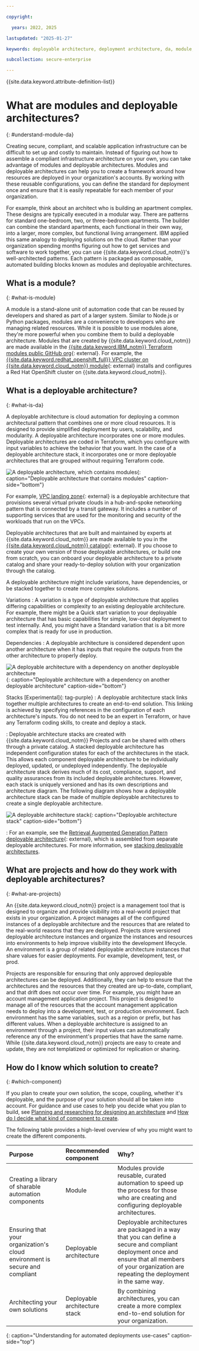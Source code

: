 ```yaml
---

copyright:

  years: 2022, 2025

lastupdated: "2025-01-27"

keywords: deployable architecture, deployment architecture, da, module, infrastructure as code, what is, stack, variation

subcollection: secure-enterprise

---
```


{{site.data.keyword.attribute-definition-list}}

# What are modules and deployable architectures?
{: #understand-module-da}

Creating secure, compliant, and scalable application infrastructure can be difficult to set up and costly to maintain. Instead of figuring out how to assemble a compliant infrastructure architecture on your own, you can take advantage of modules and deployable architectures. Modules and deployable architectures can help you to create a framework around how resources are deployed in your organization's accounts. By working with these reusable configurations, you can define the standard for deployment once and ensure that it is easily repeatable for each member of your organization.

For example, think about an architect who is building an apartment complex. These designs are typically executed in a modular way. There are patterns for standard one-bedroom, two, or three-bedroom apartments. The builder can combine the standard apartments, each functional in their own way, into a larger, more complex, but functional living arrangement. IBM applied this same analogy to deploying solutions on the cloud. Rather than your organization spending months figuring out how to get services and software to work together, you can use {{site.data.keyword.cloud_notm}}'s well-architected patterns. Each pattern is packaged as composable, automated building blocks known as modules and deployable architectures.


## What is a module?
{: #what-is-module}

A module is a stand-alone unit of automation code that can be reused by developers and shared as part of a larger system. Similar to Node.js or Python packages, modules are a convenience to developers who are managing related resources. While it is possible to use modules alone, they're more powerful when you combine them to build a deployable architecture. Modules that are created by {{site.data.keyword.cloud_notm}} are made available in the [{{site.data.keyword.IBM_notm}} Terraform modules public GitHub org](https://github.com/terraform-ibm-modules/){: external}. For example, the [{{site.data.keyword.redhat_openshift_full}} VPC cluster on {{site.data.keyword.cloud_notm}} module](https://github.com/terraform-ibm-modules/terraform-ibm-base-ocp-vpc){: external} installs and configures a Red Hat OpenShift cluster on {{site.data.keyword.cloud_notm}}.


## What is a deployable architecture?
{: #what-is-da}

A deployable architecture is cloud automation for deploying a common architectural pattern that combines one or more cloud resources. It is designed to provide simplified deployment by users, scalability, and modularity. A deployable architecture incorporates one or more modules. Deployable architectures are coded in Terraform, which you configure with input variables to achieve the behavior that you want. In the case of a deployable architecture stack, it incorporates one or more deployable architectures that are grouped without requiring Terraform code.

![A deployable architecture, which contains modules](images/deployable-architecture.png){: caption="Deployable architecture that contains modules" caption-side="bottom"}

For example, [VPC landing zone](https://cloud.ibm.com/catalog/architecture/deploy-arch-ibm-slz-vpc){: external} is a deployable architecture that provisions several virtual private clouds in a hub-and-spoke networking pattern that is connected by a transit gateway. It includes a number of supporting services that are used for the monitoring and security of the workloads that run on the VPCs.

Deployable architectures that are built and maintained by experts at {{site.data.keyword.cloud_notm}} are made available to you in the [{{site.data.keyword.cloud_notm}} catalog](https://cloud.ibm.com/catalog#reference_architecture){: external}. If you choose to create your own version of those deployable architectures, or build one from scratch, you can onboard your deployable architecture to a private catalog and share your ready-to-deploy solution with your organization through the catalog.

A deployable architecture might include variations, have dependencies, or be stacked together to create more complex solutions.

Variations
:  A variation is a type of deployable architecture that applies differing capabilities or complexity to an existing deployable architecture. For example, there might be a Quick start variation to your deployable architecture that has basic capabilities for simple, low-cost deployment to test internally. And, you might have a Standard variation that is a bit more complex that is ready for use in production.

Dependencies
:   A deployable architecture is considered dependent upon another architecture when it has inputs that require the outputs from the other architecture to properly deploy.

   ![A deployable architecture with a dependency on another deployable architecture](images/deployable-architecture-extension.png){: caption="Deployable architecture with a dependency on another deployable architecture" caption-side="bottom"}

Stacks [Experimental]{: tag-purple}
:   A deployable architecture stack links together multiple architectures to create an end-to-end solution. This linking is achieved by specifying references in the configuration of each architecture's inputs. You do not need to be an expert in Terraform, or have any Terraform coding skills, to create and deploy a stack.

:   Deployable architecture stacks are created with {{site.data.keyword.cloud_notm}} Projects and can be shared with others through a private catalog. A stacked deployable architecture has independent configuration states for each of the architectures in the stack. This allows each component deployable architecture to be individually deployed, updated, or undeployed independently. The deployable architecture stack derives much of its cost, compliance, support, and quality assurances from its included deployable architectures. However, each stack is uniquely versioned and has its own descriptions and architecture diagram. The following diagram shows how a deployable architecture stack can be made of multiple deployable architectures to create a single deployable architecture.

   ![A deployable architecture stack](images/deployable-architecture-stack.png){: caption="Deployable architecture stack" caption-side="bottom"}

:   For an example, see the [Retrieval Augmented Generation Pattern deployable architecture](https://cloud.ibm.com/catalog/7a4d68b4-cf8b-40cd-a3d1-f49aff526eb3/architecture/Retrieval_Augmented_Generation_Pattern-5fdd0045-30fc-4013-a8bc-6db9d5447a52-global){: external}, which is assembled from separate deployable architectures. For more information, see [stacking deployable architectures](/docs/secure-enterprise?topic=secure-enterprise-config-stack).

## What are projects and how do they work with deployable architectures?
{: #what-are-projects}

An {{site.data.keyword.cloud_notm}} project is a management tool that is designed to organize and provide visibility into a real-world project that exists in your organization. A project manages all of the configured instances of a deployable architecture and the resources that are related to the real-world reasons that they are deployed. Projects store versioned deployable architecture instances and organize the instances and resources into environments to help improve visibility into the development lifecycle. An environment is a group of related deployable architecture instances that share values for easier deployments. For example, development, test, or prod.

Projects are responsible for ensuring that only approved deployable architectures can be deployed. Additionally, they can help to ensure that the architectures and the resources that they created are up-to-date, compliant, and that drift does not occur over time. For example, you might have an account management application project. This project is designed to manage all of the resources that the account management application needs to deploy into a development, test, or production environment. Each environment has the same variables, such as a region or prefix, but has different values. When a deployable architecture is assigned to an environment through a project, their input values can automatically reference any of the environment's properties that have the same name. While {{site.data.keyword.cloud_notm}} projects are easy to create and update, they are not templatized or optimized for replication or sharing.

## How do I know which solution to create?
{: #which-component}

If you plan to create your own solution, the scope, coupling, whether it's deployable, and the purpose of your solution should all be taken into account. For guidance and use cases to help you decide what you plan to build, see [Planning and researching for designing an architecture](/docs/secure-enterprise?topic=secure-enterprise-starting-da-process) and [How do I decide what kind of component to create](/docs/secure-enterprise?topic=secure-enterprise-choose-plan-process).

The following table provides a high-level overview of why you might want to create the different components.

| Purpose | Recommended component | Why? |
|:--------|:----------------------|:-----|
| Creating a library of sharable automation components | Module | Modules provide reusable, curated automation to speed up the process for those who are creating and configuring deployable architectures. |
| Ensuring that your organization's cloud environment is secure and compliant | Deployable architecture | Deployable architectures are packaged in a way that you can define a secure and compliant deployment once and ensure that all members of your organization are repeating the deployment in the same way. |
| Architecting your own solutions | Deployable architecture stack | By combining architectures, you can create a more complex end-to-end solution for your organization. |
{: caption="Understanding for automated deployments use-cases" caption-side="top"}
